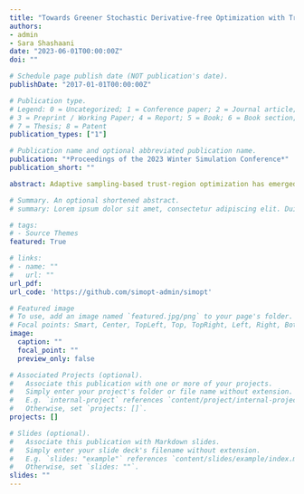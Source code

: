 ```yaml
---
title: "Towards Greener Stochastic Derivative-free Optimization with Trust Regions and Adaptive Sampling"
authors:
- admin
- Sara Shashaani
date: "2023-06-01T00:00:00Z"
doi: ""

# Schedule page publish date (NOT publication's date).
publishDate: "2017-01-01T00:00:00Z"

# Publication type.
# Legend: 0 = Uncategorized; 1 = Conference paper; 2 = Journal article;
# 3 = Preprint / Working Paper; 4 = Report; 5 = Book; 6 = Book section;
# 7 = Thesis; 8 = Patent
publication_types: ["1"]

# Publication name and optional abbreviated publication name.
publication: "*Proceedings of the 2023 Winter Simulation Conference*"
publication_short: ""

abstract: Adaptive sampling-based trust-region optimization has emerged as an efficient solver for nonlinear and nonconvex problems in noisy derivative-free environments. This class of algorithms proceeds by iteratively constructing local models on objective function estimates that use a carefully chosen number of calls to the stochastic oracle. In this paper, we introduce a refined version of this class of algorithms that reuses the information from previous iterations. The advantage of this approach is reducing computational burden without sacrificing consistency or work complexity to attain the same level of optimality, which we demonstrate through numerical results using the SimOpt library.

# Summary. An optional shortened abstract.
# summary: Lorem ipsum dolor sit amet, consectetur adipiscing elit. Duis posuere tellus ac convallis placerat. Proin tincidunt magna sed ex sollicitudin condimentum.

# tags:
# - Source Themes
featured: True

# links:
# - name: ""
#   url: ""
url_pdf:
url_code: 'https://github.com/simopt-admin/simopt'

# Featured image
# To use, add an image named `featured.jpg/png` to your page's folder. 
# Focal points: Smart, Center, TopLeft, Top, TopRight, Left, Right, BottomLeft, Bottom, BottomRight.
image:
  caption: ""
  focal_point: ""
  preview_only: false

# Associated Projects (optional).
#   Associate this publication with one or more of your projects.
#   Simply enter your project's folder or file name without extension.
#   E.g. `internal-project` references `content/project/internal-project/index.md`.
#   Otherwise, set `projects: []`.
projects: []

# Slides (optional).
#   Associate this publication with Markdown slides.
#   Simply enter your slide deck's filename without extension.
#   E.g. `slides: "example"` references `content/slides/example/index.md`.
#   Otherwise, set `slides: ""`.
slides: ""
---
```

